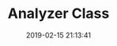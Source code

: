 ---
title: Analyzer Class
date: 2019-02-15 21:13:41
tags:
categories:
- Lucene
- Analyzer
- Analyzer Class
---